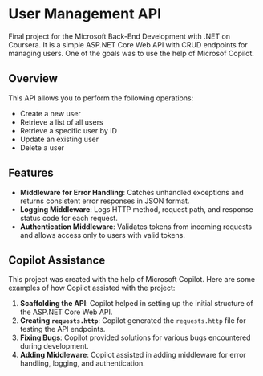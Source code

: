 # User Management API

Final project for the Microsoft Back-End Development with .NET on Coursera. It is a simple ASP.NET Core Web API with CRUD endpoints for managing users.
One of the goals was to use the help of Microsof Copilot.

## Overview

This API allows you to perform the following operations:
- Create a new user
- Retrieve a list of all users
- Retrieve a specific user by ID
- Update an existing user
- Delete a user

## Features

- **Middleware for Error Handling**: Catches unhandled exceptions and returns consistent error responses in JSON format.
- **Logging Middleware**: Logs HTTP method, request path, and response status code for each request.
- **Authentication Middleware**: Validates tokens from incoming requests and allows access only to users with valid tokens.

## Copilot Assistance

This project was created with the help of Microsoft Copilot. Here are some examples of how Copilot assisted with the project:

1. **Scaffolding the API**: Copilot helped in setting up the initial structure of the ASP.NET Core Web API.
2. **Creating `requests.http`**: Copilot generated the `requests.http` file for testing the API endpoints.
3. **Fixing Bugs**: Copilot provided solutions for various bugs encountered during development.
4. **Adding Middleware**: Copilot assisted in adding middleware for error handling, logging, and authentication.
